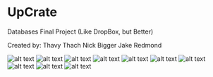 # UpCrate
Databases Final Project (Like DropBox, but Better)

Created by:
Thavy Thach
Nick Bigger
Jake Redmond


![alt text](https://raw.githubusercontent.com/thavythach/UpCrate/master/UpCrateScreenShots/1.png)
![alt text](https://raw.githubusercontent.com/thavythach/UpCrate/master/UpCrateScreenShots/2.png)
![alt text](https://raw.githubusercontent.com/thavythach/UpCrate/master/UpCrateScreenShots/3.png)
![alt text](https://raw.githubusercontent.com/thavythach/UpCrate/master/UpCrateScreenShots/4.png)
![alt text](https://raw.githubusercontent.com/thavythach/UpCrate/master/UpCrateScreenShots/5.png)
![alt text](https://raw.githubusercontent.com/thavythach/UpCrate/master/UpCrateScreenShots/6.png)
![alt text](https://raw.githubusercontent.com/thavythach/UpCrate/master/UpCrateScreenShots/7.png)
![alt text](https://raw.githubusercontent.com/thavythach/UpCrate/master/UpCrateScreenShots/8.png)
![alt text](https://raw.githubusercontent.com/thavythach/UpCrate/master/UpCrateScreenShots/9.png)
![alt text](https://raw.githubusercontent.com/thavythach/UpCrate/master/UpCrateScreenShots/10.png)
